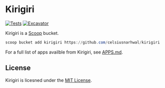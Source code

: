 # Kirigiri

[![Tests](https://github.com/celsiusnarhwal/kirigiri/actions/workflows/ci.yml/badge.svg)](https://github.com/celsiusnarhwal/kirigiri/actions/workflows/ci.yml) [![Excavator](https://github.com/celsiusnarhwal/kirigiri/actions/workflows/excavator.yml/badge.svg)](https://github.com/celsiusnarhwal/kirigiri/actions/workflows/excavator.yml)

Kirigiri is a [Scoop](https://scoop.sh) bucket.

```ps1
scoop bucket add kirigiri https://github.com/celsiusnarhwal/kirigiri
```

For a full list of apps availble from Kirigiri, see [APPS.md](APPS.md).

## License

Kirigiri is licesned under the [MIT License](LICENSE.md).
